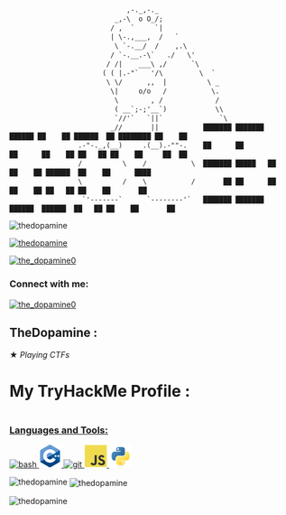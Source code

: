 <p align="center">
  <br>
  <samp>
     
                                 ,-._,-._             
                              _,-\  o O_/;            
                             / ,  `     `|            
                             | \-.,___,  /   `        
                              \ `-.__/  /    ,.\      
                             / `-.__.-\`   ./   \'
                            / /|    ___\ ,/      `\
                           ( ( |.-"`   '/\         \  `
                            \ \/      ,,  |          \ _
                             \|     o/o   /           \.
                              \        , /             /
                              ( __`;-;'__`)            \\
                              `//'`   `||`              `\
                             _//       ||           ███████ ███████  ██████ ██    ██ ██████  ██ ████████ ██    ██ 
                     .-"-._,(__)     .(__).-""-.    ██      ██      ██      ██    ██ ██   ██ ██    ██     ██  ██  
                     /          \    /           \  ███████ █████   ██      ██    ██ ██████  ██    ██      ████   
                     \          /    \           /       ██ ██      ██      ██    ██ ██   ██ ██    ██       ██    
                      `'-------`      `--------'`   ███████ ███████  ██████  ██████  ██   ██ ██    ██       ██                              
                      
 <b><a rel="nofollow noopener noreferrer" target="_blank" href="http://fahdabida.com/"></a></b>
    

</samp>
</p>



<p align="left"> <img src="https://komarev.com/ghpvc/?username=thedopamine&label=Profile%20views&color=0e75b6&style=flat" alt="thedopamine" /> </p>

<p align="left"> <a href="https://github.com/ryo-ma/github-profile-trophy"><img src="https://github-profile-trophy.vercel.app/?username=thedopamine" alt="thedopamine" /></a> </p>

<p align="left"> <a href="https://twitter.com/the_dopamine0" target="blank"><img src="https://img.shields.io/twitter/follow/the_dopamine0?logo=twitter&style=for-the-badge" alt="the_dopamine0" /></a> </p>

<h3 align="left">Connect with me:</h3>
<p align="left">
<a href="https://twitter.com/the_dopamine0" target="blank"><img align="center" src="https://raw.githubusercontent.com/rahuldkjain/github-profile-readme-generator/master/src/images/icons/Social/twitter.svg" alt="the_dopamine0" height="30" width="40" /></a>
</p>


## TheDopamine : 
   
   ★ *Playing CTFs* </br>

# My TryHackMe Profile :
<div style="display: flex;">
   <a href="https://tryhackme.com/p/wristunchallenge" TryHackMe </a>
</div>

<h3 align="left">Languages and Tools:</h3>
<p align="left"> <a href="https://www.gnu.org/software/bash/" target="_blank" rel="noreferrer"> <img src="https://www.vectorlogo.zone/logos/gnu_bash/gnu_bash-icon.svg" alt="bash" width="40" height="40"/> </a> <a href="https://www.w3schools.com/cpp/" target="_blank" rel="noreferrer"> <img src="https://raw.githubusercontent.com/devicons/devicon/master/icons/cplusplus/cplusplus-original.svg" alt="cplusplus" width="40" height="40"/> </a> <a href="https://git-scm.com/" target="_blank" rel="noreferrer"> <img src="https://www.vectorlogo.zone/logos/git-scm/git-scm-icon.svg" alt="git" width="40" height="40"/> </a> <a href="https://developer.mozilla.org/en-US/docs/Web/JavaScript" target="_blank" rel="noreferrer"> <img src="https://raw.githubusercontent.com/devicons/devicon/master/icons/javascript/javascript-original.svg" alt="javascript" width="40" height="40"/> </a> <a href="https://www.python.org" target="_blank" rel="noreferrer"> <img src="https://raw.githubusercontent.com/devicons/devicon/master/icons/python/python-original.svg" alt="python" width="40" height="40"/> </a> </p>

<p><img align="left" src="https://github-readme-stats.vercel.app/api/top-langs?username=thedopamine&show_icons=true&locale=en&layout=compact" alt="thedopamine" /></p>

<p>&nbsp;<img align="center" src="https://github-readme-stats.vercel.app/api?username=thedopamine&show_icons=true&locale=en" alt="thedopamine" /></p>

<p><img align="center" src="https://github-readme-streak-stats.herokuapp.com/?user=thedopamine&" alt="thedopamine" /></p>


